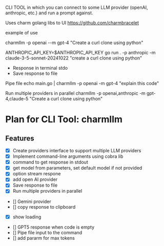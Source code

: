 CLI TOOL in which you can connect to some LLM provider (openAI, anthropic, etc.) and run a prompt against.

Uses charm golang libs to UI 
https://github.com/charmbracelet 

example of use 

charmllm -p openai --m gpt-4 "Create a curl clone using python"

  ANTHROPIC_API_KEY=$ANTHROPIC_API_KEY go run . -p anthropic -m claude-3-5-sonnet-20241022 "create a curl clone using python"

- Response in terminal stdo 
- Save response to file 

Pipe file 
echo main.go | charmllm -p openai -m gpt-4 "explain this code"

Run multiple providers in parallel
charmllm -p openai,anthropic -m gpt-4,claude-5 "Create a curl clone using python"


# Plan for CLI Tool: charmllm
## Features
- [x] Create providers interface to support multiple LLM providers
- [x] Implement command-line arguments using cobra lib 
- [x] command to get response in stdout
- [x] get model from parameters,  set default model if not provided
- [x] option stream respone
- [x] add open AI provider
- [x] Save response to file
- [x] Run multiple providers in parallel
- [] Gemini provider
- [] copy response to clipboard
- [x] show loading
- [] GPT5 response when code is empty
- [] Pipe file input to the command
- [] add pararm for max tokens